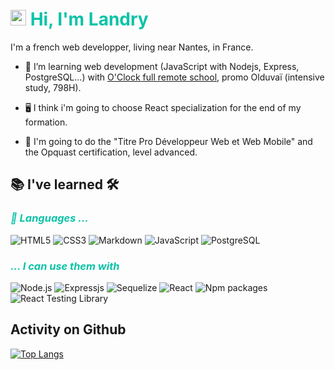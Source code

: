 # <img src="https://media.giphy.com/media/hvRJCLFzcasrR4ia7z/giphy.gif" width="25px"> <span style="color:#0ac3a7">Hi, I'm Landry</span>

I'm a french web developper, living near Nantes, in France.

- 🌱 I’m learning web development (JavaScript with Nodejs, Express, PostgreSQL...) with [O'Clock full remote school](https://oclock.io/), promo Olduvaï (intensive study, 798H). 

- 🖥️ I think i'm going to choose React specialization for the end of my formation.

- 📜 I'm going to do the "Titre Pro Développeur Web et Web Mobile" and the Opquast certification, level advanced.



## 📚 I've learned 🛠

### <span style="color:#0ac3a7; font-style:italic">🤖 Languages ...

![HTML5](https://img.shields.io/badge/HTML5-black?style=for-the-badge&logo=html5&color=ffffff)
![CSS3](https://img.shields.io/badge/CSS3-black?style=for-the-badge&logo=css3&logoColor=2bcbba&color=ffffff)
![Markdown](https://img.shields.io/badge/Markdown-black?style=for-the-badge&logo=Markdown&logoColor=grey&color=ffffff)
![JavaScript](https://img.shields.io/badge/JavaScript-black?style=for-the-badge&logo=javascript&color=ffffff)
![PostgreSQL](https://img.shields.io/badge/-PostgreSQL-black?style=for-the-badge&logo=postgresql&color=ffffff)

### <span style="color:#0ac3a7; font-style:italic">... I can use them with</span>

![Node.js](https://img.shields.io/badge/-NodeJS-black?style=for-the-badge&logo=nodedotjs&color=ffffff)
![Expressjs](https://img.shields.io/badge/-express-black?style=for-the-badge&logo=express&logoColor=grey&color=ffffff)
![Sequelize](https://img.shields.io/badge/-sequelize-black?style=for-the-badge&logo=sequelize&color=ffffff)
![React](https://img.shields.io/badge/-react-black?style=for-the-badge&logo=react&logoColor=61DAFB&color=ffffff)
![Npm packages](https://img.shields.io/badge/-npm-black?style=for-the-badge&logo=npm&color=ffffff)
![React Testing Library](https://img.shields.io/badge/-Testing%20Library-black?style=for-the-badge&logo=testing-library&logoColor=E3332&color=ffffff)

## Activity on Github

[![Top Langs](https://github-readme-stats.vercel.app/api/top-langs/?username=SancetLandry&layout=compact)](https://github.com/SancetLandry/github-readme-stats)


